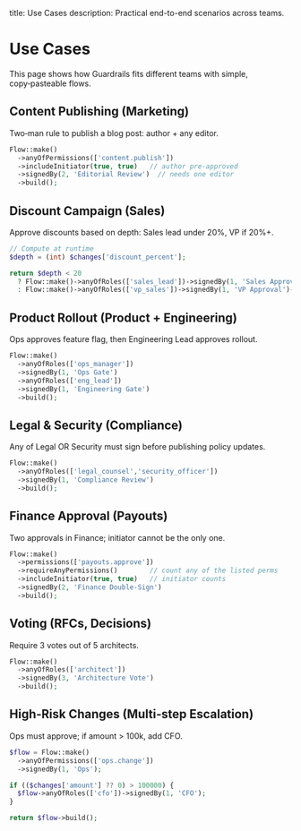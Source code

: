 title: Use Cases
description: Practical end-to-end scenarios across teams.

# Use Cases

This page shows how Guardrails fits different teams with simple, copy‑pasteable flows.

## Content Publishing (Marketing)

Two‑man rule to publish a blog post: author + any editor.

```php
Flow::make()
  ->anyOfPermissions(['content.publish'])
  ->includeInitiator(true, true)   // author pre‑approved
  ->signedBy(2, 'Editorial Review')  // needs one editor
  ->build();
```

## Discount Campaign (Sales)

Approve discounts based on depth: Sales lead under 20%, VP if 20%+.

```php
// Compute at runtime
$depth = (int) $changes['discount_percent'];

return $depth < 20
  ? Flow::make()->anyOfRoles(['sales_lead'])->signedBy(1, 'Sales Approval')->build()
  : Flow::make()->anyOfRoles(['vp_sales'])->signedBy(1, 'VP Approval')->build();
```

## Product Rollout (Product + Engineering)

Ops approves feature flag, then Engineering Lead approves rollout.

```php
Flow::make()
  ->anyOfRoles(['ops_manager'])
  ->signedBy(1, 'Ops Gate')
  ->anyOfRoles(['eng_lead'])
  ->signedBy(1, 'Engineering Gate')
  ->build();
```

## Legal & Security (Compliance)

Any of Legal OR Security must sign before publishing policy updates.

```php
Flow::make()
  ->anyOfRoles(['legal_counsel','security_officer'])
  ->signedBy(1, 'Compliance Review')
  ->build();
```

## Finance Approval (Payouts)

Two approvals in Finance; initiator cannot be the only one.

```php
Flow::make()
  ->permissions(['payouts.approve'])
  ->requireAnyPermissions()        // count any of the listed perms
  ->includeInitiator(true, true)   // initiator counts
  ->signedBy(2, 'Finance Double‑Sign')
  ->build();
```

## Voting (RFCs, Decisions)

Require 3 votes out of 5 architects.

```php
Flow::make()
  ->anyOfRoles(['architect'])
  ->signedBy(3, 'Architecture Vote')
  ->build();
```

## High‑Risk Changes (Multi‑step Escalation)

Ops must approve; if amount > 100k, add CFO.

```php
$flow = Flow::make()
  ->anyOfPermissions(['ops.change'])
  ->signedBy(1, 'Ops');

if (($changes['amount'] ?? 0) > 100000) {
  $flow->anyOfRoles(['cfo'])->signedBy(1, 'CFO');
}

return $flow->build();
```
